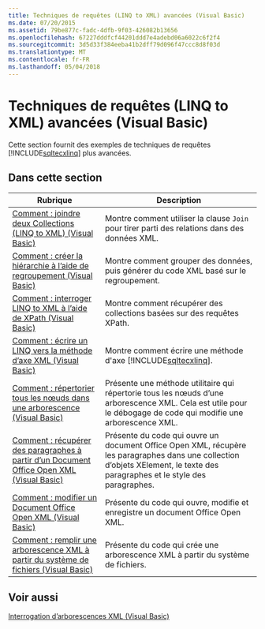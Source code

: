 ```yaml
---
title: Techniques de requêtes (LINQ to XML) avancées (Visual Basic)
ms.date: 07/20/2015
ms.assetid: 79be877c-fadc-4dfb-9f03-426082b13656
ms.openlocfilehash: 67227dddfcf44201ddd7e4adebd06a6022c6f2f4
ms.sourcegitcommit: 3d5d33f384eeba41b2dff79d096f47ccc8d8f03d
ms.translationtype: MT
ms.contentlocale: fr-FR
ms.lasthandoff: 05/04/2018
---
```

# <a name="advanced-query-techniques-linq-to-xml-visual-basic"></a>Techniques de requêtes (LINQ to XML) avancées (Visual Basic)
Cette section fournit des exemples de techniques de requêtes [!INCLUDE[sqltecxlinq](~/includes/sqltecxlinq-md.md)] plus avancées.  
  
## <a name="in-this-section"></a>Dans cette section  
  
|Rubrique|Description|  
|-----------|-----------------|  
|[Comment : joindre deux Collections (LINQ to XML) (Visual Basic)](../../../../visual-basic/programming-guide/concepts/linq/how-to-join-two-collections-linq-to-xml.md)|Montre comment utiliser la clause `Join` pour tirer parti des relations dans des données XML.|  
|[Comment : créer la hiérarchie à l’aide de regroupement (Visual Basic)](../../../../visual-basic/programming-guide/concepts/linq/how-to-create-hierarchy-using-grouping.md)|Montre comment grouper des données, puis générer du code XML basé sur le regroupement.|  
|[Comment : interroger LINQ to XML à l’aide de XPath (Visual Basic)](../../../../visual-basic/programming-guide/concepts/linq/how-to-query-linq-to-xml-using-xpath.md)|Montre comment récupérer des collections basées sur des requêtes XPath.|  
|[Comment : écrire un LINQ vers la méthode d’axe XML (Visual Basic)](../../../../visual-basic/programming-guide/concepts/linq/how-to-write-a-linq-to-xml-axis-method.md)|Montre comment écrire une méthode d'axe [!INCLUDE[sqltecxlinq](~/includes/sqltecxlinq-md.md)].|  
|[Comment : répertorier tous les nœuds dans une arborescence (Visual Basic)](../../../../visual-basic/programming-guide/concepts/linq/how-to-list-all-nodes-in-a-tree.md)|Présente une méthode utilitaire qui répertorie tous les nœuds d’une arborescence XML. Cela est utile pour le débogage de code qui modifie une arborescence XML.|  
|[Comment : récupérer des paragraphes à partir d’un Document Office Open XML (Visual Basic)](../../../../visual-basic/programming-guide/concepts/linq/how-to-retrieve-paragraphs-from-an-office-open-xml-document.md)|Présente du code qui ouvre un document Office Open XML, récupère les paragraphes dans une collection d’objets XElement, le texte des paragraphes et le style des paragraphes.|  
|[Comment : modifier un Document Office Open XML (Visual Basic)](../../../../visual-basic/programming-guide/concepts/linq/how-to-modify-an-office-open-xml-document.md)|Présente du code qui ouvre, modifie et enregistre un document Office Open XML.|  
|[Comment : remplir une arborescence XML à partir du système de fichiers (Visual Basic)](../../../../visual-basic/programming-guide/concepts/linq/how-to-populate-an-xml-tree-from-the-file-system.md)|Présente du code qui crée une arborescence XML à partir du système de fichiers.|  
  
## <a name="see-also"></a>Voir aussi  
 [Interrogation d’arborescences XML (Visual Basic)](../../../../visual-basic/programming-guide/concepts/linq/querying-xml-trees.md)
